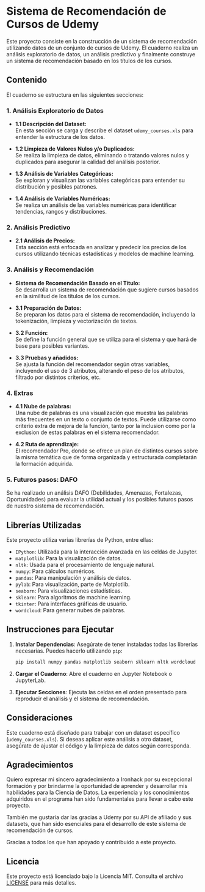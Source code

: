 
# Sistema de Recomendación de Cursos de Udemy

Este proyecto consiste en la construcción de un sistema de recomendación utilizando datos de un conjunto de cursos de Udemy. El cuaderno realiza un análisis exploratorio de datos, un análisis predictivo y finalmente construye un sistema de recomendación basado en los títulos de los cursos.

## Contenido

El cuaderno se estructura en las siguientes secciones:

### 1. Análisis Exploratorio de Datos

- **1.1 Descripción del Dataset:**  
  En esta sección se carga y describe el dataset `udemy_courses.xls` para entender la estructura de los datos.
  
- **1.2 Limpieza de Valores Nulos y/o Duplicados:**  
  Se realiza la limpieza de datos, eliminando o tratando valores nulos y duplicados para asegurar la calidad del análisis posterior.
  
- **1.3 Análisis de Variables Categóricas:**  
  Se exploran y visualizan las variables categóricas para entender su distribución y posibles patrones.
  
- **1.4 Análisis de Variables Numéricas:**  
  Se realiza un análisis de las variables numéricas para identificar tendencias, rangos y distribuciones.

### 2. Análisis Predictivo

- **2.1 Análisis de Precios:**  
  Esta sección está enfocada en analizar y predecir los precios de los cursos utilizando técnicas estadísticas y modelos de machine learning.

### 3. Análisis y Recomendación

- **Sistema de Recomendación Basado en el Título:**  
  Se desarrolla un sistema de recomendación que sugiere cursos basados en la similitud de los títulos de los cursos.
  
- **3.1 Preparación de Datos:**  
  Se preparan los datos para el sistema de recomendación, incluyendo la tokenización, limpieza y vectorización de textos.

- **3.2 Función:**  
  Se define la función general que se utiliza para el sistema y que hará de base para posibles variantes.

- **3.3 Pruebas y añadidos:**  
  Se ajusta la función del recomendador según otras variables, incluyendo el uso de 3 atributos, alterando el peso de los atributos, filtrado por distintos criterios, etc. 


### 4. Extras

- **4.1 Nube de palabras:**  
  Una nube de palabras es una visualización que muestra las palabras más frecuentes en un texto o conjunto de textos. Puede utilizarse como criterio extra de mejora de la función, tanto por la inclusion como por la exclusion de estas palabras en el sistema recomendador.

- **4.2 Ruta de aprendizaje:**  
  El recomendador Pro, donde se ofrece un plan de distintos cursos sobre la misma temática que de forma organizada y estructurada completarán la formación adquirida.


### 5. Futuros pasos: DAFO

  Se ha realizado un análisis DAFO (Debilidades, Amenazas, Fortalezas, Oportunidades) para evaluar la utilidad actual y los posibles futuros pasos de nuestro sistema de recomendación.




## Librerías Utilizadas

Este proyecto utiliza varias librerías de Python, entre ellas:

- `IPython`: Utilizada para la interacción avanzada en las celdas de Jupyter.
- `matplotlib`: Para la visualización de datos.
- `nltk`: Usada para el procesamiento de lenguaje natural.
- `numpy`: Para cálculos numéricos.
- `pandas`: Para manipulación y análisis de datos.
- `pylab`: Para visualización, parte de Matplotlib.
- `seaborn`: Para visualizaciones estadísticas.
- `sklearn`: Para algoritmos de machine learning.
- `tkinter`: Para interfaces gráficas de usuario.
- `wordcloud`: Para generar nubes de palabras.

## Instrucciones para Ejecutar

1. **Instalar Dependencias**: Asegúrate de tener instaladas todas las librerías necesarias. Puedes hacerlo utilizando `pip`:

   ```bash
   pip install numpy pandas matplotlib seaborn sklearn nltk wordcloud
   ```

2. **Cargar el Cuaderno**: Abre el cuaderno en Jupyter Notebook o JupyterLab.

3. **Ejecutar Secciones**: Ejecuta las celdas en el orden presentado para reproducir el análisis y el sistema de recomendación.

## Consideraciones

Este cuaderno está diseñado para trabajar con un dataset específico (`udemy_courses.xls`). Si deseas aplicar este análisis a otro dataset, asegúrate de ajustar el código y la limpieza de datos según corresponda.


## Agradecimientos

Quiero expresar mi sincero agradecimiento a Ironhack por su excepcional formación y por brindarme la oportunidad de aprender y desarrollar mis habilidades para la Ciencia de Datos. La experiencia y los conocimientos adquiridos en el programa han sido fundamentales para llevar a cabo este proyecto. 

También me gustaría dar las gracias a Udemy por su API de afiliado y sus datasets, que han sido esenciales para el desarrollo de este sistema de recomendación de cursos.

Gracias a todos los que han apoyado y contribuido a este proyecto.

## Licencia

Este proyecto está licenciado bajo la Licencia MIT. Consulta el archivo [LICENSE](./LICENSE) para más detalles.


